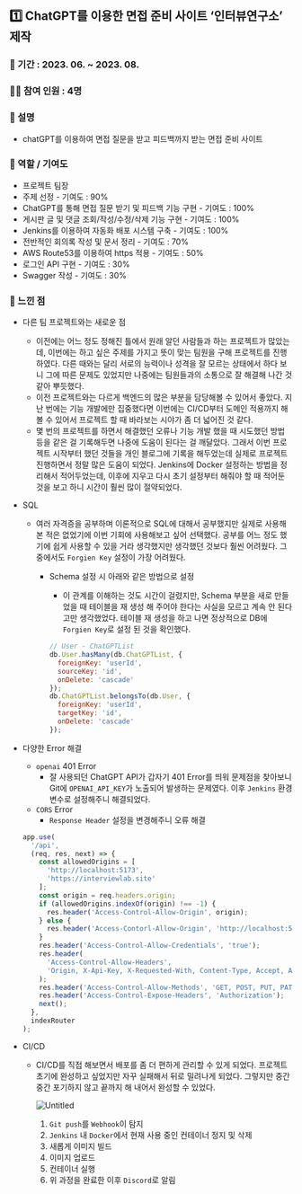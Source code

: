 ## 1️⃣ ChatGPT를 이용한 면접 준비 사이트 ‘인터뷰연구소’ 제작

### 📆 기간 : 2023. 06. ~ 2023. 08.

### 👩‍💻 참여 인원 : 4명

### 📔 설명
- chatGPT를 이용하여 면접 질문을 받고 피드백까지 받는 면접 준비 사이트

### 🔧 역할 / 기여도
- 프로젝트 팀장
- 주제 선정 - 기여도 : 90%
- ChatGPT를 통해 면접 질문 받기 및 피드백 기능 구현 - 기여도 : 100%
- 게시판 글 및 댓글 조회/작성/수정/삭제 기능 구현 - 기여도 : 100%
- Jenkins를 이용하여 자동화 배포 시스템 구축 - 기여도 : 100%
- 전반적인 회의록 작성 및 문서 정리 - 기여도 : 70%
- AWS Route53를 이용하여 https 적용 - 기여도 : 50%
- 로그인 API 구현 - 기여도 : 30%
- Swagger 작성 - 기여도 : 30%

### 📌 느낀 점
- 다른 팀 프로젝트와는 새로운 점
    - 이전에는 어느 정도 정해진 틀에서 원래 알던 사람들과 하는 프로젝트가 많았는데, 이번에는 하고 싶은 주제를 가지고 뜻이 맞는 팀원을 구해 프로젝트를 진행하였다. 다른 때와는 달리 서로의 능력이나 성격을 잘 모르는 상태에서 하다 보니 그에 따른 문제도 있었지만 나중에는 팀원들과의 소통으로 잘 해결해 나간 것 같아 뿌듯했다.
    - 이전 프로젝트와는 다르게 백엔드의 많은 부분을 담당해볼 수 있어서 좋았다. 지난 번에는 기능 개발에만 집중했다면 이번에는 CI/CD부터 도메인 적용까지 해볼 수 있어서 프로젝트 할 때 바라보는 시야가 좀 더 넓어진 것 같다.
    - 몇 번의 프로젝트를 하면서 해결했던 오류나 기능 개발 했을 때 시도했던 방법 등을 같은 걸 기록해두면 나중에 도움이 된다는 걸 깨달았다. 그래서 이번 프로젝트 시작부터 했던 것들을 개인 블로그에 기록을 해두었는데 실제로 프로젝트 진행하면서 정말 많은 도움이 되었다. Jenkins에 Docker 설정하는 방법을 정리해서 적어두었는데, 이후에 지우고 다시 초기 설정부터 해줘야 할 때 적어둔 것을 보고 하니 시간이 훨씬 많이 절약되었다.
- SQL
    - 여러 자격증을 공부하며 이론적으로 SQL에 대해서 공부했지만 실제로 사용해본 적은 없었기에 이번 기회에 사용해보고 싶어 선택했다. 공부를 어느 정도 했기에 쉽게 사용할 수 있을 거라 생각했지만 생각했던 것보다 훨씬 어려웠다. 그 중에서도 `Forgien Key` 설정이 가장 어려웠다.
        - Schema 설정 시 아래와 같은 방법으로 설정
            - 이 관계를 이해하는 것도 시간이 걸렸지만, Schema 부분을 새로 만들었을 때 테이블을 재 생성 해 주어야 한다는 사실을 모르고 계속 안 된다고만 생각했었다.
            테이블 재 생성을 하고 나면 정상적으로 DB에 `Forgien Key`로 설정 된 것을 확인했다.
            
            ```jsx
            // User - ChatGPTList
            db.User.hasMany(db.ChatGPTList, {
              foreignKey: 'userId',
              sourceKey: 'id',
              onDelete: 'cascade'
            });
            db.ChatGPTList.belongsTo(db.User, {
              foreignKey: 'userId',
              targetKey: 'id',
              onDelete: 'cascade'
            });
            ```         
- 다양한 Error 해결
    - `openai` 401 Error
        - 잘 사용되던 ChatGPT API가 갑자기 401 Error를 띄워 문제점을 찾아보니 Git에  `OPENAI_API_KEY`가 노출되어 발생하는 문제였다. 이후 `Jenkins` 환경 변수로 설정해주니 해결되었다.
    - `CORS` Error
        - `Response Header` 설정을 변경해주니 오류 해결
    
    ```jsx
    app.use(
      '/api',
      (req, res, next) => {
        const allowedOrigins = [
          'http://localhost:5173',
          'https://interviewlab.site'
        ];
        const origin = req.headers.origin;
        if (allowedOrigins.indexOf(origin) !== -1) {
          res.header('Access-Control-Allow-Origin', origin);
        } else {
          res.header('Access-Contorl-Allow-Origin', 'http://localhost:5173');
        }
        res.header('Access-Control-Allow-Credentials', 'true');
        res.header(
          'Access-Control-Allow-Headers',
          'Origin, X-Api-Key, X-Requested-With, Content-Type, Accept, Authorization'
        );
        res.header('Access-Control-Allow-Methods', 'GET, POST, PUT, PATCH');
        res.header('Access-Control-Expose-Headers', 'Authorization');
        next();
      },
      indexRouter
    );
    ```  
- CI/CD
    - CI/CD를 직접 해보면서 배포를 좀 더 편하게 관리할 수 있게 되었다. 프로젝트 초기에 완성하고 싶었지만 자꾸 실패해서 뒤로 밀려나게 되었다. 그렇지만 중간 중간 포기하지 않고 끝까지 해 내어서 완성할 수 있었다.
        
        ![Untitled](https://s3-us-west-2.amazonaws.com/secure.notion-static.com/084c27ad-84d5-4651-b7bd-2323995f4552/Untitled.png)
        
        1) `Git push`를 `Webhook`이 탐지 
        2) `Jenkins` 내 `Docker`에서 현재 사용 중인 컨테이너 정지 및 삭제
        3) 새롭게 이미지 빌드
        4) 이미지 업로드
        5) 컨테이너 실행
        6) 위 과정을 완료한 이후 `Discord`로 알림
